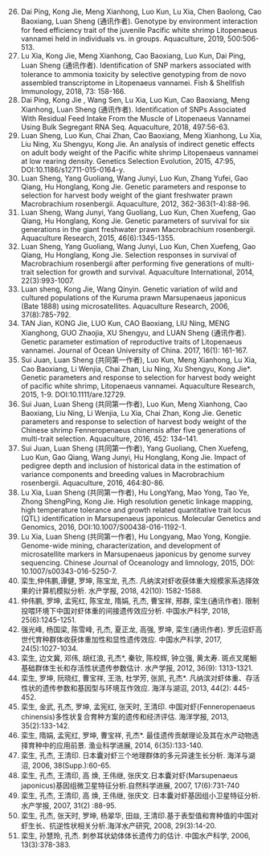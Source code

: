 26.	Dai Ping, Kong Jie, Meng Xianhong, Luo Kun, Lu Xia, Chen Baolong, Cao Baoxiang, Luan Sheng (通讯作者). Genotype by environment interaction for feed efficiency trait of the juvenile Pacific white shrimp Litopenaeus vannamei held in individuals vs. in groups. Aquaculture, 2019, 500:506-513. 
25.	Lu Xia, Kong Jie, Meng Xianhong, Cao Baoxiang, Luo Kun, Dai Ping, Luan Sheng (通讯作者). Identification of SNP markers associated with tolerance to ammonia toxicity by selective genotyping from de novo assembled transcriptome in Litopenaeus vannamei. Fish & Shellfish Immunology, 2018, 73: 158-166.
24.	Dai Ping, Kong Jie , Wang Sen, Lu Xia, Luo Kun, Cao Baoxiang, Meng Xianhong, Luan Sheng (通讯作者). Identiﬁcation of SNPs Associated With Residual Feed Intake From the Muscle of Litopenaeus Vannamei Using Bulk Segregant RNA Seq. Aquaculture, 2018, 497:56-63.
23.	Luan Sheng, Luo Kun, Chai Zhan, Cao Baoxiang, Meng Xianhong, Lu Xia, Liu Ning, Xu Shengyu, Kong Jie. An analysis of indirect genetic effects on adult body weight of the Pacific white shrimp Litopenaeus vannamei at low rearing density. Genetics Selection Evolution, 2015, 47:95, DOI:10.1186/s12711-015-0164-y. 
22.	Luan Sheng, Yang Guoliang, Wang Junyi, Luo Kun, Zhang Yufei, Gao Qiang, Hu Honglang, Kong Jie. Genetic parameters and response to selection for harvest body weight of the giant freshwater prawn Macrobrachium rosenbergii. Aquaculture, 2012, 362-363(1-4):88-96.
21.	Luan Sheng, Wang Junyi, Yang Guoliang, Luo Kun, Chen Xuefeng, Gao Qiang, Hu Honglang, Kong Jie. Genetic parameters of survival for six generations in the giant freshwater prawn Macrobrachium rosenbergii. Aquaculture Research, 2015, 46(6):1345-1355.
20.	Luan Sheng, Yang Guoliang, Wang Junyi, Luo Kun, Chen Xuefeng, Gao Qiang, Hu Honglang, Kong Jie. Selection responses in survival of Macrobrachium rosenbergii after performing five generations of multi-trait selection for growth and survival. Aquaculture International, 2014, 22(3):993-1007.
19.	Luan sheng, Kong Jie, Wang Qinyin. Genetic variation of wild and cultured populations of the Kuruma prawn Marsupenaeus japonicus (Bate 1888) using microsatellites. Aquaculture Research, 2006, 37(8):785-792.
18.	TAN Jian, KONG Jie, LUO Kun, CAO Baoxiang, LIU Ning, MENG Xianghong, GUO Zhaojia, XU Shengyu, and LUAN Sheng (通讯作者). Genetic parameter estimation of reproductive traits of Litopenaeus vannamei. Journal of Ocean University of China. 2017, 16(1): 161-167.
17.	Sui Juan, Luan Sheng (共同第一作者), Luo Kun, Meng Xianhong, Lu Xia, Cao Baoxiang, Li Wenjia, Chai Zhan, Liu Ning, Xu Shengyu, Kong Jie*. Genetic parameters and response to selection for harvest body weight of pacific white shrimp, Litopenaeus vannamei. Aquaculture Research, 2015, 1-9. DOI:10.1111/are.12729. 
16.	Sui Juan, Luan Sheng (共同第一作者), Luo Kun, Meng Xianhong, Cao Baoxiang, Liu Ning, Li Wenjia, Lu Xia, Chai Zhan, Kong Jie. Genetic parameters and response to selection of harvest body weight of the Chinese shrimp Fenneropenaeus chinensis after five generations of multi-trait selection. Aquaculture, 2016, 452: 134–141. 
15.	Sui Juan, Luan Sheng (共同第一作者), Yang Guoliang, Chen Xuefeng, Luo Kun, Gao Qiang, Wang Junyi, Hu Honglang, Kong Jie. Impact of pedigree depth and inclusion of historical data in the estimation of variance components and breeding values in Macrobrachium rosenbergii. Aquaculture, 2016, 464:80-86. 
14.	Lu Xia, Luan Sheng (共同第一作者), Hu LongYang, Mao Yong, Tao Ye, Zhong ShengPing, Kong Jie. High resolution genetic linkage mapping, high temperature tolerance and growth related quantitative trait locus (QTL) identification in Marsupenaeus japonicus. Molecular Genetics and Genomics, 2016, DOI:10.1007/S00438-016-1192-1.
13.	Lu Xia, Luan Sheng (共同第一作者), Hu Longyang, Mao Yong, Kongjie. Genome-wide mining, characterization, and development of microsatellite markers in Marsupenaeus japonicus by genome survey sequencing. Chinese Journal of Oceanology and limnology, 2015, DOI: 10.1007/s00343-016-5250-7.
12.	栾生,仲伟鹏,谭健, 罗坤, 陈宝龙, 孔杰. 凡纳滨对虾收获体重大规模家系选择效果的计算机模拟分析. 水产学报, 2018, 42(10): 1582-1588.
11.	仲伟鹏, 罗坤, 孟宪红, 陈宝龙, 隋娟, 孔杰, 曹宝祥, 邢群, 栾生(通讯作者). 限制投喂环境下中国对虾体重的间接遗传效应分析. 中国水产科学, 2018, 25(6):1245-1251.
10.	强光峰, 杨国梁, 陈雪峰, 孔杰, 夏正龙, 高强, 罗坤, 栾生(通讯作者). 罗氏沼虾高世代育种群体收获体重加性和显性遗传效应. 中国水产科学, 2017, 24(5):1027-1034.
9.	栾生, 边文冀, 邓伟, 胡红浪, 孔杰*, 秦钦, 陈校辉, 钟立强, 黄太寿. 斑点叉尾鮰基础群体生长和存活性状遗传参数估计. 水产学报, 2012, 36(9): 1313-1321.
8.	栾生, 罗坤, 阮晓红, 曹宝祥, 王浩, 杜学芳, 张凯, 孔杰*. 凡纳滨对虾体重、存活性状的遗传参数和基因型与环境互作效应. 海洋与湖沼, 2013, 44(2): 445-452.
7.	栾生, 金武, 孔杰, 罗坤, 孟宪红, 张天时, 王清印. 中国对虾(Fenneropenaeus chinensis)多性状复合育种方案的遗传和经济评估. 海洋学报, 2013, 35(2):133-142.
6.	栾生, 隋娟, 孟宪红, 罗坤, 曹宝祥, 孔杰*. 最佳遗传贡献理论及其在水产动物选择育种中的应用前景. 渔业科学进展, 2014, 6(35):133-140.
5.	栾生, 孔杰, 王清印. 日本囊对虾三个地理群体的多元异速生长分析. 海洋与湖沼, 2006, 38(Supp.):60-65.
4.	栾生, 孔杰, 王清印, 高 焕, 王伟继, 张庆文.日本囊对虾(Marsupenaeus japonicus)基因组微卫星特征分析.自然科学进展, 2007, 17(6):731-740
3.	栾生, 孔杰, 王清印, 高 焕, 王伟继, 张庆文. 日本囊对虾基因组小卫星特征分析. 水产学报, 2007, 31(2) :88-95.
2.	栾生, 孔杰, 张天时, 罗坤, 杨翠华, 田燚, 王清印.基于表型值和育种值的中国对虾生长、抗逆性状相关分析.海洋水产研究, 2008, 29(3):14-20.
1.	栾生, 孙慧玲, 孔杰. 刺参耳状幼体体长遗传力的估计. 中国水产科学, 2006, 13(3):378-383.


